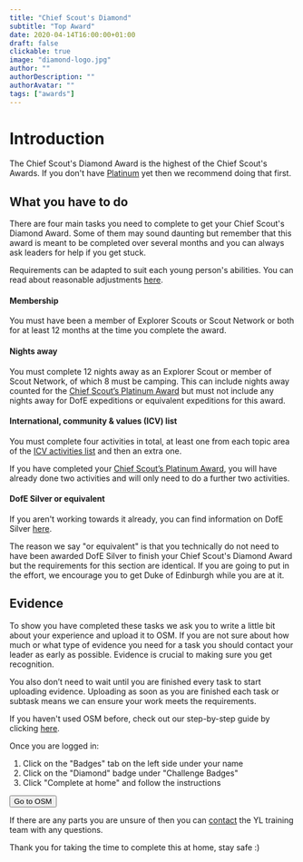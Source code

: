 ```yaml
---
title: "Chief Scout's Diamond"
subtitle: "Top Award"
date: 2020-04-14T16:00:00+01:00
draft: false
clickable: true
image: "diamond-logo.jpg"
author: ""
authorDescription: ""
authorAvatar: ""
tags: ["awards"]
---
```


# Introduction

The Chief Scout's Diamond Award is the highest of the Chief Scout's Awards. If you don't have [Platinum](/chief-scouts-platinum) yet then we recommend doing that first.

## What you have to do

There are four main tasks you need to complete to get your Chief Scout's Diamond Award. Some of them may sound daunting but remember that this award is meant to be completed over several months and you can always ask leaders for help if you get stuck.

Requirements can be adapted to suit each young person's abilities. You can read about reasonable adjustments [here](https://members.scouts.org.uk/supportresources/1301/policy-and-approach).

#### Membership

You must have been a member of Explorer Scouts or Scout Network or both for at least 12 months at the time you complete the award.

#### Nights away

You must complete 12 nights away as an Explorer Scout or member of Scout Network, of which 8 must be camping. This can include nights away counted for the [Chief Scout’s Platinum Award](/chief-scouts-platinum) but must not include any nights away for DofE expeditions or equivalent expeditions for this award.

#### International, community & values (ICV) list

You must complete four activities in total, at least one from each topic area of the [ICV activities list](https://www.scouts.org.uk/explorers/chief-scout-s-diamond-award-icv-list) and then an extra one.

If you have completed your [Chief Scout’s Platinum Award](/chief-scouts-platinum), you will have already done two activities and will only need to do a further two activities.

#### DofE Silver or equivalent

If you aren't working towards it already, you can find information on DofE Silver [here](/dofe-silver).

The reason we say "or equivalent" is that you technically do not need to have been awarded DofE Silver to finish your Chief Scout's Diamond Award but the requirements for this section are identical. If you are going to put in the effort, we encourage you to get Duke of Edinburgh while you are at it.

## Evidence

To show you have completed these tasks we ask you to write a little bit about your experience and upload it to OSM. If you are not sure about how much or what type of evidence you need for a task you should contact your leader as early as possible. Evidence is crucial to making sure you get recognition.

You also don’t need to wait until you are finished every task to start uploading evidence. Uploading as soon as you are finished each task or subtask means we can ensure your work meets the requirements.

If you haven't used OSM before, check out our step-by-step guide by clicking [here](/evidence).

Once you are logged in:

1. Click on the "Badges" tab on the left side under your name
2. Click on the "Diamond" badge under "Challenge Badges"
3. Click "Complete at home" and follow the instructions

<a href="https://www.onlinescoutmanager.co.uk/main.php">
 <button type="button" class="go-to-osm">Go to OSM</button>
</a>

If there are any parts you are unsure of then you can [contact](/contact) the YL training team with any questions.

Thank you for taking the time to complete this at home, stay safe :)
